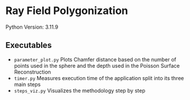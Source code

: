 # Ray Field Polygonization
Python Version: 3.11.9

## Executables
- `parameter_plot.py` Plots Chamfer distance based on the number of points used in the sphere and the depth used in the Poisson Surface Reconstruction
- `timer.py` Measures execution time of the application split into its three main steps
- `steps_viz.py` Visualizes the methodology step by step
